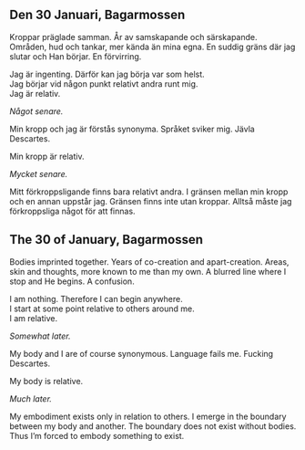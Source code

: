 
Den 30 Januari, Bagarmossen
---------------------------

Kroppar präglade samman. År av samskapande och särskapande. Områden, hud och tankar, mer kända än mina egna. En suddig gräns där jag slutar och Han börjar. En förvirring.

Jag är ingenting. Därför kan jag börja var som helst.  
Jag börjar vid någon punkt relativt andra runt mig.  
Jag är relativ.

*Något senare.*

Min kropp och jag är förstås synonyma. Språket sviker mig. Jävla Descartes.

Min kropp är relativ.

*Mycket senare.*

Mitt förkroppsligande finns bara relativt andra. I gränsen mellan min kropp och en annan uppstår jag. Gränsen finns inte utan kroppar. Alltså måste jag förkroppsliga något för att finnas.



The 30 of January, Bagarmossen
------------------------------

Bodies imprinted together. Years of co-creation and apart-creation. Areas, skin and thoughts, more known to me than my own. A blurred line where I stop and He begins. A confusion.

I am nothing. Therefore I can begin anywhere.  
I start at some point relative to others around me.  
I am relative.

*Somewhat later.*

My body and I are of course synonymous. Language fails me. Fucking Descartes.

My body is relative.

*Much later.*

My embodiment exists only in relation to others. I emerge in the boundary between my body and another. The boundary does not exist without bodies. Thus I’m forced to embody something to exist.
